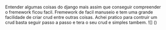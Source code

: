 Entender algumas coisas do django mais assim que conseguir compreender o fremework ficou facil.
Fremework de facil manuseio e tem uma grande facilidade de criar crud entre outras coisas.
Achei pratico  para contruir um crud basta seguir passo a passo e tera o seu crud e simples tambem.
![] ()
